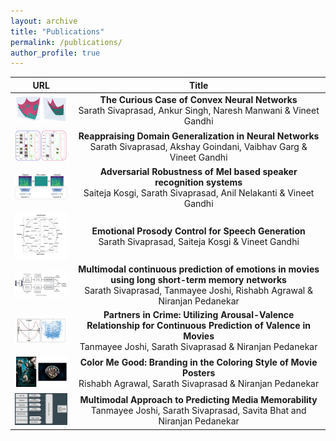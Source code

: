 ```yaml
---
layout: archive
title: "Publications"
permalink: /publications/
author_profile: true
---
```


<!-- |![An image](/images/foo-bar-identity-th.jpg) | Reappraising Domain Generalization in Neural Networks  | -->
<!-- |---|---| -->


URL             |  Title
:-------------------------:|:-------------------------:
[<img src="/images/convex.jpg" width="148">](https://arxiv.org/pdf/2006.05103.pdf)  | <b> The Curious Case of Convex Neural Networks</b> <br/> Sarath Sivaprasad, Ankur Singh, Naresh Manwani & Vineet Gandhi
[<img src="/images/dg.jpg" width="148">](https://arxiv.org/pdf/2110.07981.pdf)  | <b> Reappraising Domain Generalization in Neural Networks</b> <br/>Sarath Sivaprasad, Akshay Goindani, Vaibhav Garg & Vineet Gandhi
[<img src="/images/vgg.jpg" width="148">](https://arxiv.org/pdf/2110.07981.pdf)  | <b> Adversarial Robustness of Mel based speaker recognition systems</b> <br/>Saiteja Kosgi, Sarath Sivaprasad, Anil Nelakanti & Vineet Gandhi
[<img src="/images/tts1.jpg" width="148">](https://www.isca-speech.org/archive/pdfs/interspeech_2021/sivaprasad21_interspeech.pdf)  | <b> Emotional Prosody Control for Speech Generation</b>  <br/> Sarath Sivaprasad, Saiteja Kosgi & Vineet Gandhi
[<img src="/images/ar-val.png" width="148">](https://dl.acm.org/doi/pdf/10.1145/3206025.3206076)  | <b> Multimodal continuous prediction of emotions in movies using long short-term memory networks</b> <br/> Sarath Sivaprasad, Tanmayee Joshi, Rishabh Agrawal & Niranjan Pedanekar 
[<img src="/images/crime.png" width="148">](http://ceur-ws.org/Vol-2328/1_paper_9.pdf)  | <b> Partners in Crime: Utilizing Arousal-Valence Relationship for Continuous Prediction of Valence in Movies</b> <br/> Tanmayee Joshi, Sarath Sivaprasad & Niranjan Pedanekar
[<img src="/images/wb.png" width="148">](https://openaccess.thecvf.com/content/CVPR2021W/CVFAD/papers/Agrawal_Color_Me_Good_Branding_in_the_Coloring_Style_of_Movie_CVPRW_2021_paper.pdf)  | <b> Color Me Good: Branding in the Coloring Style of Movie Posters</b> <br/> Rishabh Agrawal, Sarath Sivaprasad & Niranjan Pedanekar
[<img src="/images/mem.jpg" width="148">](http://ceur-ws.org/Vol-2283/MediaEval_18_paper_41.pdf)  | <b> Multimodal Approach to Predicting Media Memorability</b> <br/> Tanmayee Joshi, Sarath Sivaprasad, Savita Bhat and Niranjan Pedanekar



<!-- {% if author.googlescholar %}
  You can also find my articles on <u><a href="{{author.googlescholar}}">my Google Scholar profile</a>.</u>
{% endif %}

{% include base_path %}

{% for post in site.publications reversed %}
  {% include archive-single.html %}
{% endfor %} -->
